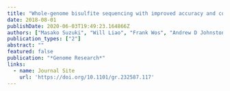 ```yaml
---
title: "Whole-genome bisulfite sequencing with improved accuracy and cost."
date: 2018-08-01
publishDate: 2020-06-03T19:49:23.164866Z
authors: ["Masako Suzuki", "Will Liao", "Frank Wos", "Andrew D Johnston", "Justin DeGrazia", "Jennifer Ishii", "Toby Bloom", "Michael C Zody", "Soren Germer", "John M Greally"]
publication_types: ["2"]
abstract: ""
featured: false
publication: "*Genome Research*"
links:
  - name: Journal Site
    url: 'https://doi.org/10.1101/gr.232587.117'
---
```

